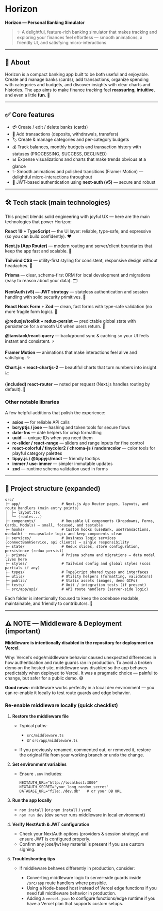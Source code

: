 # Horizon

**Horizon — Personal Banking Simulator**

> ✨ A delightful, feature-rich banking simulator that makes tracking and exploring your finances feel effortless — smooth animations, a friendly UI, and satisfying micro-interactions.

---

## 🌟 About

Horizon is a compact banking app built to be both useful and enjoyable. Create and manage banks (cards), add transactions, organize spending with categories and budgets, and discover insights with clear charts and histories. The app aims to make finance tracking feel **reassuring**, **intuitive**, and even a little **fun**. 🎉

---

## ✅ Core features

* 💳 Create / edit / delete banks (cards)
* 🔁 Add transactions (deposits, withdrawals, transfers)
* 🏷️ Create & manage categories and per-category budgets
* 💰 Track balances, monthly budgets and transaction history with statuses (PROCESSING, SUCCESS, DECLINED)
* 📊 Expense visualizations and charts that make trends obvious at a glance
* ✨ Smooth animations and polished transitions (Framer Motion) — delightful micro-interactions throughout
* 🔐 JWT-based authentication using **next-auth (v5)** — secure and robust

---

## 🛠️ Tech stack (main technologies)

This project blends solid engineering with joyful UX — here are the main technologies that power Horizon:

**React 19 + TypeScript** — the UI layer: reliable, type-safe, and expressive (so you can build confidently). ❤️

**Next.js (App Router)** — modern routing and server/client boundaries that keep the app fast and scalable. 🚀

**Tailwind CSS** — utility-first styling for consistent, responsive design without headaches. 🎨

**Prisma** — clear, schema-first ORM for local development and migrations (easy to reason about your data). 🗂️

**NextAuth (v5) — JWT strategy** — stateless authentication and session handling with solid security primitives. 🔐

**React Hook Form + Zod** — clean, fast forms with type-safe validation (no more fragile form logic). 🧩

**@reduxjs/toolkit + redux-persist** — predictable global state with persistence for a smooth UX when users return. 🧠

**@tanstack/react-query** — background sync & caching so your UI feels instant and consistent. ⚡

**Framer Motion** — animations that make interactions feel alive and satisfying. ✨

**Chart.js + react-chartjs-2** — beautiful charts that turn numbers into insight. 📈

**(included) react-router** — noted per request (Next.js handles routing by default). 🔁

### Other notable libraries

A few helpful additions that polish the experience:

* **axios** — for reliable API calls
* **bcryptjs / jose** — hashing and token tools for secure flows
* **date-fns** — date helpers for crisp formatting
* **uuid** — unique IDs when you need them
* **rc-slider / react-range** — sliders and range inputs for fine control
* **react-colorful / tinycolor2 / chroma-js / randomcolor** — color tools for playful category palettes
* **tippy.js / @tippyjs/react** — friendly tooltips
* **immer / use-immer** — simpler immutable updates
* **zod** — runtime schema validation used in forms

---

## 📂 Project structure (expanded)

```
src/
├─ app/                   # Next.js App Router pages, layouts, and route handlers (main entry points)
│  ├─ layout.tsx
│  └─ (routes...)
├─ components/            # Reusable UI components (Dropdowns, Forms, Cards, Modals) — small, focused, and testable
├─ hooks/                 # Custom hooks (useBank, useTransactions, useAuth) — encapsulate logic and keep components clean
├─ services/              # Business logic services (connectBankService, api clients) — single responsibility
├─ state/                 # Redux slices, store configuration, persistence (redux-persist)
├─ prisma/                # Prisma schema and migrations — data model lives here
├─ styles/                # Tailwind config and global styles (scss partials if any)
├─ types/                 # TypeScript shared types and interfaces
├─ utils/                 # Utility helpers (formatting, validators)
├─ public/                # Static assets (images, demo GIFs)
├─ tests/                 # Unit / integration tests (if present)
└─ src/app/api/           # API route handlers (server-side logic)
```

Each folder is intentionally focused to keep the codebase readable, maintainable, and friendly to contributors. 🧰

---

## ⚠️ NOTE — Middleware & Deployment (important)

**Middleware is intentionally disabled in the repository for deployment on Vercel.**

Why: Vercel’s edge/middleware behavior caused unexpected differences in how authentication and route guards ran in production. To avoid a broken demo on the hosted site, middleware was disabled so the app behaves predictably when deployed to Vercel. It was a pragmatic choice — painful to change, but safer for a public demo. 😅

**Good news:** middleware works perfectly in a local dev environment — you can re-enable it locally to test route guards and edge behavior.

### Re-enable middleware locally (quick checklist)

1. **Restore the middleware file**

   * Typical paths:

     * `src/middleware.ts`
     * or `src/app/middleware.ts`
   * If you previously renamed, commented out, or removed it, restore the original file from your working branch or undo the change.

2. **Set environment variables**

   * Ensure `.env` includes:

     ```
     NEXTAUTH_URL="http://localhost:3000"
     NEXTAUTH_SECRET="your_long_random_secret"
     DATABASE_URL="file:./dev.db"   # or your DB URL
     ```

3. **Run the app locally**

   * `npm install` (or `pnpm install` / `yarn`)
   * `npm run dev`  (dev server runs middleware in local environment)

4. **Verify NextAuth & JWT configuration**

   * Check your NextAuth options (providers & session strategy) and ensure JWT is configured properly.
   * Confirm any jose/jwt key material is present if you use custom signing.

5. **Troubleshooting tips**

   * If middleware behaves differently in production, consider:

     * Converting middleware logic to server-side guards inside `/src/app` route handlers where possible.
     * Using a Node-based host instead of Vercel edge functions if you need full middleware behavior in production.
     * Adding a `vercel.json` to configure functions/edge runtime if you have a Vercel plan that supports custom setups.
